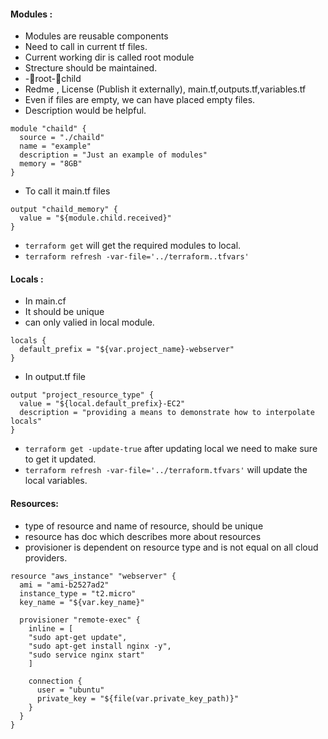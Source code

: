 #### Modules :
-	Modules are reusable components 
-	Need to call in current tf files.
-	Current working dir is called root module
-	Strecture should be maintained. 
-	-root-child
-	Redme , License (Publish it externally), main.tf,outputs.tf,variables.tf
-	Even if files are empty, we can have placed empty files.
-	Description would be helpful.
```
module "chaild" {
  source = "./chaild"
  name = "example"
  description = "Just an example of modules"
  memory = "8GB"
}
```
- To call it main.tf files
```
output "chaild_memory" {
  value = "${module.child.received}"
}
```
- `terraform get` will get the required modules to local.
- `terraform refresh -var-file='../terraform..tfvars'`

#### Locals :
- In main.cf
- It should be unique 
- can only valied in local module.
```
locals {
  default_prefix = "${var.project_name}-webserver"
}
```

- In output.tf file 

```
output "project_resource_type" {
  value = "${local.default_prefix}-EC2"
  description = "providing a means to demonstrate how to interpolate locals"
}
```
- `terraform get -update-true` after updating local we need to make sure to get it updated.
- `terraform refresh -var-file='../terraform.tfvars'` will update the local variables.

#### Resources:
- type of resource and name of resource, should be unique
- resource has doc which describes  more about resources
- provisioner is dependent on resource type and is not equal on all cloud providers. 
```
resource "aws_instance" "webserver" {
  ami = "ami-b2527ad2"
  instance_type = "t2.micro"
  key_name = "${var.key_name}"
  
  provisioner "remote-exec" {
    inline = [
	"sudo apt-get update",
	"sudo apt-get install nginx -y",
	"sudo service nginx start"
	]
	
	connection {
	  user = "ubuntu"
	  private_key = "${file(var.private_key_path)}"
	}
  }
}
```
